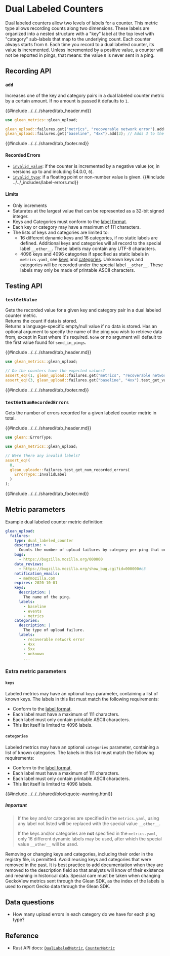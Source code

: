 # Dual Labeled Counters

Dual labeled counters allow two levels of labels for a counter. This metric type allows recording counts along two dimensions.
These labels are organized into a nested structure with a "key" label at the top level with "category" sub-labels that map to the underlying count.
Each counter always starts from `0`.
Each time you record to a dual labeled counter, its value is incremented.
Unless incremented by a positive value, a counter will not be reported in pings,
that means: the value `0` is never sent in a ping.

## Recording API

### `add`

Increases one of the key and category pairs in a dual labeled counter metric by a certain amount.
If no amount is passed it defaults to `1`.

{{#include ../../../shared/tab_header.md}}

<div data-lang="Rust" class="tab">

```Rust
use glean_metrics::glean_upload;

glean_upload::failures.get("metrics", "recoverable network error").add(1); // Adds 1 to the "metrics: recoverable network error" counter.
glean_upload::failures.get("baseline", "4xx").add(3); // Adds 3 to the "baseline: 4xx" counter.
```
</div>

<div data-lang="Firefox Desktop" class="tab"></div>

{{#include ../../../shared/tab_footer.md}}

#### Recorded Errors

* [`invalid_value`](../../user/metrics/error-reporting.md): if the counter is incremented by a negative value
  (or, in versions up to and including 54.0.0, `0`).
* [`invalid_type`](../../user/metrics/error-reporting.md): if a floating point or non-number value is given.
{{#include ../../_includes/label-errors.md}}

#### Limits

* Only increments
* Saturates at the largest value that can be represented as a 32-bit signed integer.
* Keys and Categories must conform to the [label format](index.md#label-format).
* Each key or category may have a maximum of 111 characters.
* The lists of keys and categories are limited to:
  * 16 different dynamic keys and 16 categories, if no static labels are defined.
    Additional keys and categories will all record to the special label `__other__`.
    These labels may contain any UTF-8 characters.
  * 4096 keys and 4096 categories if specified as static labels in `metrics.yaml`, see [keys](#keys) and [categories](#categories).
    Unknown keys and categories will be recorded under the special label `__other__`.
    These labels may only be made of printable ASCII characters.

## Testing API

### `testGetValue`

Gets the recorded value for a given key and category pair in a dual labeled counter metric.  
Returns the count if data is stored.  
Returns a language-specific empty/null value if no data is stored.
Has an optional argument to specify the name of the ping you wish to retrieve data from, except
in Rust where it's required. `None` or no argument will default to the first value found for `send_in_pings`.

{{#include ../../../shared/tab_header.md}}

<div data-lang="Rust" class="tab">

```Rust
use glean_metrics::glean_upload;

// Do the counters have the expected values?
assert_eq!(1, glean_upload::failures.get("metrics", "recoverable network error").test_get_value().unwrap());
assert_eq!(3, glean_upload::failures.get("baseline", "4xx").test_get_value().unwrap());
```
</div>

<div data-lang="Firefox Desktop" class="tab"></div>

{{#include ../../../shared/tab_footer.md}}

### `testGetNumRecordedErrors`

Gets the number of errors recorded for a given labeled counter metric in total.

{{#include ../../../shared/tab_header.md}}

<div data-lang="Rust" class="tab">

```Rust
use glean::ErrorType;

use glean_metrics::glean_upload;

// Were there any invalid labels?
assert_eq!(
  0,
  glean_uploade::failures.test_get_num_recorded_errors(
    ErrorType::InvalidLabel
  )
);
```
</div>

<div data-lang="Firefox Desktop" class="tab"></div>

{{#include ../../../shared/tab_footer.md}}

## Metric parameters

Example dual labeled counter metric definition:

```YAML
glean_upload:
  failures:
    type: dual_labeled_counter
    description: >
      Counts the number of upload failures by category per ping that occur in the application.
    bugs:
      - https://bugzilla.mozilla.org/000000
    data_reviews:
      - https://bugzilla.mozilla.org/show_bug.cgi?id=000000#c3
    notification_emails:
      - me@mozilla.com
    expires: 2020-10-01
    keys:
      description: |
        The name of the ping.
      labels:
        - baseline
        - events
        - metrics
    categories:
      description: |
        The type of upload failure.
      labels:
        - recoverable network error
        - 4xx
        - 5xx
        - unknown
        ...
```

### Extra metric parameters

#### `keys`

Labeled metrics may have an optional `keys` parameter, containing a list of known keys.
The labels in this list must match the following requirements:

* Conform to the [label format](index.md#label-format).
* Each label must have a maximum of 111 characters.
* Each label must only contain printable ASCII characters.
* This list itself is limited to 4096 labels.

#### `categories`

Labeled metrics may have an optional `categories` parameter, containing a list of known categories.
The labels in this list must match the following requirements:

* Conform to the [label format](index.md#label-format).
* Each label must have a maximum of 111 characters.
* Each label must only contain printable ASCII characters.
* This list itself is limited to 4096 labels.

{{#include ../../../shared/blockquote-warning.html}}

##### Important

> If the key and/or categories are specified in the `metrics.yaml`, using any label not listed
> will be replaced with the special value `__other__`.
>
> If the keys and/or categories are **not** specified in the `metrics.yaml`, only 16 different dynamic labels
> may be used, after which the special value `__other__` will be used.

Removing or changing keys and categories, including their order in the registry file, is permitted.
Avoid reusing keys and categories that were removed in the past. It is best practice to add documentation
when they are removed to the description field so that analysts will know of their existence and meaning in
historical data. Special care must be taken when changing GeckoView metrics sent through the Glean SDK, as the
index of the labels is used to report Gecko data through the Glean SDK.

## Data questions

* How many upload errors in each category do we have for each ping type?

## Reference

* Rust API docs: [`DualLabeledMetric`](../../../docs/glean/private/struct.DualLabeledMetric.html), [`CounterMetric`](../../../docs/glean/private/struct.CounterMetric.html)
